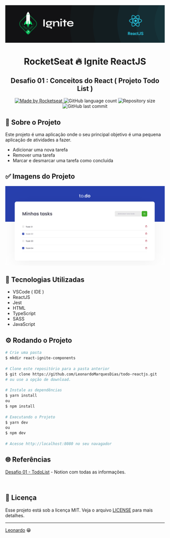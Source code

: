 <div align="center">
  <img src="./assets/ignite.png">
</div>

<h1 align="center"> RocketSeat 🔥 Ignite ReactJS </h1>

<h2 align="center"> Desafio 01 : Conceitos do React ( Projeto Todo List ) </h2>

<p align="center">
  <a href="https://rocketseat.com.br">
    <img alt="Made by Rocketseat" src="https://img.shields.io/badge/made%20by-Rocketseat-%2306b656?style=flat-square">
  </a>
  <img alt="GitHub language count" src="https://img.shields.io/github/languages/count/LeonardoMarquesDias/rocketseat-ignite-react-desafio-componentizando-a-aplicacao?color=%2304D361?style=flat-square">
  <img alt="Repository size" src="https://img.shields.io/github/repo-size/LeonardoMarquesDias/rocketseat-ignite-react-desafio-componentizando-a-aplicacao?style=flat-square">
  <img alt="GitHub last commit" src="https://img.shields.io/github/last-commit/LeonardoMarquesDias/rocketseat-ignite-react-desafio-componentizando-a-aplicacao?style=flat-square">
</p>

## 🚀 Sobre o Projeto
Este projeto é uma aplicação onde o seu principal objetivo é uma pequena aplicação de atividades a fazer.

- Adicionar uma nova tarefa
- Remover uma tarefa
- Marcar e desmarcar uma tarefa como concluída   

## ✅ Imagens do Projeto

<div align="center">
   <img src="./assets/todo.png" alt="imagem do Projeto"/> 
   </br>
</div>

## 🧰 Tecnologias Utilizadas
* VSCode ( IDE )
* ReactJS
* Jest
* HTML
* TypeScript
* SASS
* JavaScript

## ⚙️ Rodando o Projeto
```bash
# Crie uma pasta 
$ mkdir react-ignite-components

# Clone este repositório para a pasta anterior
$ git clone https://github.com/LeonardoMarquesDias/todo-reactjs.git
# ou use a opção de download.

# Instale as dependências
$ yarn install
ou
$ npm install

# Executando o Projeto
$ yarn dev 
ou
$ npm dev

# Acesse http://localhost:8080 no seu navagador
```
## 🌐 Referências

[Desafio 01 - TodoList](https://www.notion.so/Desafio-01-Conceitos-do-React-51e4099a6e2f4d4bae94f9fe75bb769d) - Notion com todas as informações.

<br>

## 📝 Licença

Esse projeto está sob a licença MIT. Veja o arquivo [LICENSE](/LICENSE) para mais detalhes.

---

[Leonardo](https://github.com/LeonardoMarquesDias) 😁


